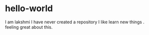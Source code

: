 # hello-world
I am lakshmi
I have never created a repository
I like learn new things . 
feeling great about this.

